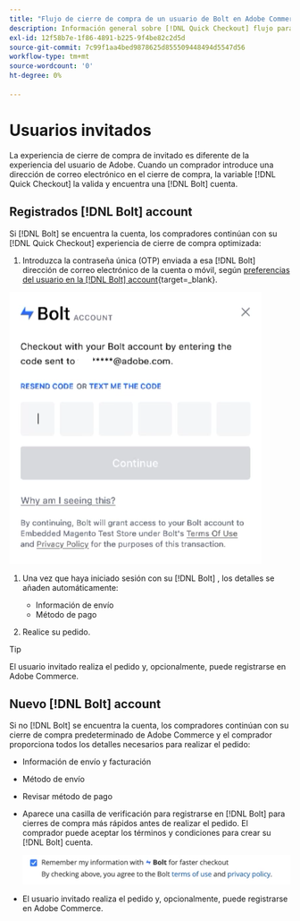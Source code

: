 ```yaml
---
title: "Flujo de cierre de compra de un usuario de Bolt en Adobe Commerce"
description: Información general sobre [!DNL Quick Checkout] flujo para un usuario de Bolt en Adobe Commerce.
exl-id: 12f58b7e-1f86-4891-b225-9f4be82c2d5d
source-git-commit: 7c99f1aa4bed9878625d855509448494d5547d56
workflow-type: tm+mt
source-wordcount: '0'
ht-degree: 0%

---
```


# Usuarios invitados

La experiencia de cierre de compra de invitado es diferente de la experiencia del usuario de Adobe. Cuando un comprador introduce una dirección de correo electrónico en el cierre de compra, la variable [!DNL Quick Checkout] la valida y encuentra una [!DNL Bolt] cuenta.

## Registrados [!DNL Bolt] account

Si [!DNL Bolt] se encuentra la cuenta, los compradores continúan con su [!DNL Quick Checkout] experiencia de cierre de compra optimizada:

1. Introduzca la contraseña única (OTP) enviada a esa [!DNL Bolt] dirección de correo electrónico de la cuenta o móvil, según [preferencias del usuario en la [!DNL Bolt] account](https://help.bolt.com/shoppers/account/account-settings/#how-to-set-preferred-login-method){target=_blank}.

![Ventana emergente de OTP](assets/pop-up.png)

1. Una vez que haya iniciado sesión con su [!DNL Bolt] , los detalles se añaden automáticamente:

   - Información de envío
   - Método de pago

1. Realice su pedido.

>[!TIP]
>
> El usuario invitado realiza el pedido y, opcionalmente, puede registrarse en Adobe Commerce.

## Nuevo [!DNL Bolt] account

Si no [!DNL Bolt] se encuentra la cuenta, los compradores continúan con su cierre de compra predeterminado de Adobe Commerce y el comprador proporciona todos los detalles necesarios para realizar el pedido:

- Información de envío y facturación
- Método de envío
- Revisar método de pago
- Aparece una casilla de verificación para registrarse en [!DNL Bolt] para cierres de compra más rápidos antes de realizar el pedido. El comprador puede aceptar los términos y condiciones para crear su [!DNL Bolt] cuenta.

   ![Recordar [!DNL Bolt]](assets/checkbox-remember-bolt.png)

- El usuario invitado realiza el pedido y, opcionalmente, puede registrarse en Adobe Commerce.
